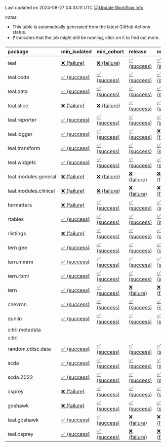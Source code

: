 Last updated on 2024-08-27 04:33:11 UTC [![Update Workflow
Info](https://github.com/averissimo/verdepcheck-status/actions/workflows/update.yaml/badge.svg)](https://github.com/averissimo/verdepcheck-status/actions/workflows/update.yaml)

*notes:*

-   This table is automatically generated from the latest GitHub Actions
    status.
-   ❓ indicates that the job might still be running, click on it to
    find out more.

<table>
<colgroup>
<col style="width: 4%" />
<col style="width: 23%" />
<col style="width: 23%" />
<col style="width: 23%" />
<col style="width: 23%" />
</colgroup>
<thead>
<tr class="header">
<th style="text-align: left;">package</th>
<th style="text-align: left;">min_isolated</th>
<th style="text-align: left;">min_cohort</th>
<th style="text-align: left;">release</th>
<th style="text-align: left;">max</th>
</tr>
</thead>
<tbody>
<tr class="odd">
<td style="text-align: left;">teal</td>
<td
style="text-align: left;"><a href="https://github.com/insightsengineering/teal/actions/runs/10543890618/job/29212324626">❌
(failure)</a></td>
<td
style="text-align: left;"><a href="https://github.com/insightsengineering/teal/actions/runs/10543890618/job/29212324562">❌
(failure)</a></td>
<td
style="text-align: left;"><a href="https://github.com/insightsengineering/teal/actions/runs/10543890618/job/29212324696">✅
(success)</a></td>
<td
style="text-align: left;"><a href="https://github.com/insightsengineering/teal/actions/runs/10543890618/job/29212324775">✅
(success)</a></td>
</tr>
<tr class="even">
<td style="text-align: left;">teal.code</td>
<td
style="text-align: left;"><a href="https://github.com/insightsengineering/teal.code/actions/runs/10543904324/job/29212351631">✅
(success)</a></td>
<td
style="text-align: left;"><a href="https://github.com/insightsengineering/teal.code/actions/runs/10543904324/job/29212351512">✅
(success)</a></td>
<td
style="text-align: left;"><a href="https://github.com/insightsengineering/teal.code/actions/runs/10543904324/job/29212351676">✅
(success)</a></td>
<td
style="text-align: left;"><a href="https://github.com/insightsengineering/teal.code/actions/runs/10543904324/job/29212351576">✅
(success)</a></td>
</tr>
<tr class="odd">
<td style="text-align: left;">teal.data</td>
<td
style="text-align: left;"><a href="https://github.com/insightsengineering/teal.data/actions/runs/10564643384/job/29270470186">✅
(success)</a></td>
<td
style="text-align: left;"><a href="https://github.com/insightsengineering/teal.data/actions/runs/10564643384/job/29270469983">✅
(success)</a></td>
<td
style="text-align: left;"><a href="https://github.com/insightsengineering/teal.data/actions/runs/10564643384/job/29270470573">✅
(success)</a></td>
<td
style="text-align: left;"><a href="https://github.com/insightsengineering/teal.data/actions/runs/10564643384/job/29270469732">✅
(success)</a></td>
</tr>
<tr class="even">
<td style="text-align: left;">teal.slice</td>
<td
style="text-align: left;"><a href="https://github.com/insightsengineering/teal.slice/actions/runs/10568822772/job/29280487410">❌
(failure)</a></td>
<td
style="text-align: left;"><a href="https://github.com/insightsengineering/teal.slice/actions/runs/10568822772/job/29280487562">❌
(failure)</a></td>
<td
style="text-align: left;"><a href="https://github.com/insightsengineering/teal.slice/actions/runs/10568822772/job/29280487714">✅
(success)</a></td>
<td
style="text-align: left;"><a href="https://github.com/insightsengineering/teal.slice/actions/runs/10568822772/job/29280487865">✅
(success)</a></td>
</tr>
<tr class="odd">
<td style="text-align: left;">teal.reporter</td>
<td
style="text-align: left;"><a href="https://github.com/insightsengineering/teal.reporter/actions/runs/10543895254/job/29212333984">✅
(success)</a></td>
<td
style="text-align: left;"><a href="https://github.com/insightsengineering/teal.reporter/actions/runs/10543895254/job/29212333913">✅
(success)</a></td>
<td
style="text-align: left;"><a href="https://github.com/insightsengineering/teal.reporter/actions/runs/10543895254/job/29212334049">✅
(success)</a></td>
<td
style="text-align: left;"><a href="https://github.com/insightsengineering/teal.reporter/actions/runs/10543895254/job/29212333851">✅
(success)</a></td>
</tr>
<tr class="even">
<td style="text-align: left;">teal.logger</td>
<td
style="text-align: left;"><a href="https://github.com/insightsengineering/teal.logger/actions/runs/10564103081/job/29265794592">✅
(success)</a></td>
<td
style="text-align: left;"><a href="https://github.com/insightsengineering/teal.logger/actions/runs/10564103081/job/29265794255">✅
(success)</a></td>
<td
style="text-align: left;"><a href="https://github.com/insightsengineering/teal.logger/actions/runs/10564103081/job/29265794868">✅
(success)</a></td>
<td
style="text-align: left;"><a href="https://github.com/insightsengineering/teal.logger/actions/runs/10564103081/job/29265793669">❌
(failure)</a></td>
</tr>
<tr class="odd">
<td style="text-align: left;">teal.transform</td>
<td
style="text-align: left;"><a href="https://github.com/insightsengineering/teal.transform/actions/runs/10543897311/job/29212338179">✅
(success)</a></td>
<td
style="text-align: left;"><a href="https://github.com/insightsengineering/teal.transform/actions/runs/10543897311/job/29212338012">✅
(success)</a></td>
<td
style="text-align: left;"><a href="https://github.com/insightsengineering/teal.transform/actions/runs/10543897311/job/29212338249">✅
(success)</a></td>
<td
style="text-align: left;"><a href="https://github.com/insightsengineering/teal.transform/actions/runs/10543897311/job/29212338097">✅
(success)</a></td>
</tr>
<tr class="even">
<td style="text-align: left;">teal.widgets</td>
<td
style="text-align: left;"><a href="https://github.com/insightsengineering/teal.widgets/actions/runs/10543908617/job/29212360780">✅
(success)</a></td>
<td
style="text-align: left;"><a href="https://github.com/insightsengineering/teal.widgets/actions/runs/10543908617/job/29212360632">✅
(success)</a></td>
<td
style="text-align: left;"><a href="https://github.com/insightsengineering/teal.widgets/actions/runs/10543908617/job/29212360849">✅
(success)</a></td>
<td
style="text-align: left;"><a href="https://github.com/insightsengineering/teal.widgets/actions/runs/10543908617/job/29212360705">✅
(success)</a></td>
</tr>
<tr class="odd">
<td style="text-align: left;">teal.modules.general</td>
<td
style="text-align: left;"><a href="https://github.com/insightsengineering/teal.modules.general/actions/runs/10543891928/job/29212327862">❌
(failure)</a></td>
<td
style="text-align: left;"><a href="https://github.com/insightsengineering/teal.modules.general/actions/runs/10543891928/job/29212327784">❌
(failure)</a></td>
<td
style="text-align: left;"><a href="https://github.com/insightsengineering/teal.modules.general/actions/runs/10543891928/job/29212327930">❌
(failure)</a></td>
<td
style="text-align: left;"><a href="https://github.com/insightsengineering/teal.modules.general/actions/runs/10543891928/job/29212327729">❌
(failure)</a></td>
</tr>
<tr class="even">
<td style="text-align: left;">teal.modules.clinical</td>
<td
style="text-align: left;"><a href="https://github.com/insightsengineering/teal.modules.clinical/actions/runs/10543903599/job/29212350655">❌
(failure)</a></td>
<td
style="text-align: left;"><a href="https://github.com/insightsengineering/teal.modules.clinical/actions/runs/10543903599/job/29212350903">❌
(failure)</a></td>
<td
style="text-align: left;"><a href="https://github.com/insightsengineering/teal.modules.clinical/actions/runs/10543903599/job/29212350510">❌
(failure)</a></td>
<td
style="text-align: left;"><a href="https://github.com/insightsengineering/teal.modules.clinical/actions/runs/10543903599/job/29212350791">❌
(failure)</a></td>
</tr>
<tr class="odd">
<td style="text-align: left;">formatters</td>
<td
style="text-align: left;"><a href="https://github.com/insightsengineering/formatters/actions/runs/10543900019/job/29212343790">❌
(failure)</a></td>
<td
style="text-align: left;"><a href="https://github.com/insightsengineering/formatters/actions/runs/10543900019/job/29212343712">✅
(success)</a></td>
<td
style="text-align: left;"><a href="https://github.com/insightsengineering/formatters/actions/runs/10543900019/job/29212343866">✅
(success)</a></td>
<td
style="text-align: left;"><a href="https://github.com/insightsengineering/formatters/actions/runs/10543900019/job/29212343643">✅
(success)</a></td>
</tr>
<tr class="even">
<td style="text-align: left;">rtables</td>
<td
style="text-align: left;"><a href="https://github.com/insightsengineering/rtables/actions/runs/10543891902/job/29212327692">✅
(success)</a></td>
<td
style="text-align: left;"><a href="https://github.com/insightsengineering/rtables/actions/runs/10543891902/job/29212327548">✅
(success)</a></td>
<td
style="text-align: left;"><a href="https://github.com/insightsengineering/rtables/actions/runs/10543891902/job/29212327772">✅
(success)</a></td>
<td
style="text-align: left;"><a href="https://github.com/insightsengineering/rtables/actions/runs/10543891902/job/29212327619">✅
(success)</a></td>
</tr>
<tr class="odd">
<td style="text-align: left;">rlistings</td>
<td
style="text-align: left;"><a href="https://github.com/insightsengineering/rlistings/actions/runs/10543894886/job/29212333372">❌
(failure)</a></td>
<td
style="text-align: left;"><a href="https://github.com/insightsengineering/rlistings/actions/runs/10543894886/job/29212333300">✅
(success)</a></td>
<td
style="text-align: left;"><a href="https://github.com/insightsengineering/rlistings/actions/runs/10543894886/job/29212333126">✅
(success)</a></td>
<td
style="text-align: left;"><a href="https://github.com/insightsengineering/rlistings/actions/runs/10543894886/job/29212333209">✅
(success)</a></td>
</tr>
<tr class="even">
<td style="text-align: left;">tern.gee</td>
<td
style="text-align: left;"><a href="https://github.com/insightsengineering/tern.gee/actions/runs/10543902523/job/29212348810">✅
(success)</a></td>
<td
style="text-align: left;"><a href="https://github.com/insightsengineering/tern.gee/actions/runs/10543902523/job/29212348587">✅
(success)</a></td>
<td
style="text-align: left;"><a href="https://github.com/insightsengineering/tern.gee/actions/runs/10543902523/job/29212348665">✅
(success)</a></td>
<td
style="text-align: left;"><a href="https://github.com/insightsengineering/tern.gee/actions/runs/10543902523/job/29212348741">✅
(success)</a></td>
</tr>
<tr class="odd">
<td style="text-align: left;">tern.mmrm</td>
<td
style="text-align: left;"><a href="https://github.com/insightsengineering/tern.mmrm/actions/runs/10543908248/job/29212360349">✅
(success)</a></td>
<td
style="text-align: left;"><a href="https://github.com/insightsengineering/tern.mmrm/actions/runs/10543908248/job/29212360142">✅
(success)</a></td>
<td
style="text-align: left;"><a href="https://github.com/insightsengineering/tern.mmrm/actions/runs/10543908248/job/29212360449">✅
(success)</a></td>
<td
style="text-align: left;"><a href="https://github.com/insightsengineering/tern.mmrm/actions/runs/10543908248/job/29212360263">✅
(success)</a></td>
</tr>
<tr class="even">
<td style="text-align: left;">tern.rbmi</td>
<td
style="text-align: left;"><a href="https://github.com/insightsengineering/tern.rbmi/actions/runs/10543900132/job/29212343956">✅
(success)</a></td>
<td
style="text-align: left;"><a href="https://github.com/insightsengineering/tern.rbmi/actions/runs/10543900132/job/29212343846">✅
(success)</a></td>
<td
style="text-align: left;"><a href="https://github.com/insightsengineering/tern.rbmi/actions/runs/10543900132/job/29212344027">✅
(success)</a></td>
<td
style="text-align: left;"><a href="https://github.com/insightsengineering/tern.rbmi/actions/runs/10543900132/job/29212343759">✅
(success)</a></td>
</tr>
<tr class="odd">
<td style="text-align: left;">tern</td>
<td
style="text-align: left;"><a href="https://github.com/insightsengineering/tern/actions/runs/10543895240/job/29212333893">✅
(success)</a></td>
<td
style="text-align: left;"><a href="https://github.com/insightsengineering/tern/actions/runs/10543895240/job/29212333835">✅
(success)</a></td>
<td
style="text-align: left;"><a href="https://github.com/insightsengineering/tern/actions/runs/10543895240/job/29212334048">❌
(failure)</a></td>
<td
style="text-align: left;"><a href="https://github.com/insightsengineering/tern/actions/runs/10543895240/job/29212333969">❌
(failure)</a></td>
</tr>
<tr class="even">
<td style="text-align: left;">chevron</td>
<td
style="text-align: left;"><a href="https://github.com/insightsengineering/chevron/actions/runs/10543903138/job/29212349634">✅
(success)</a></td>
<td
style="text-align: left;"><a href="https://github.com/insightsengineering/chevron/actions/runs/10543903138/job/29212349544">✅
(success)</a></td>
<td
style="text-align: left;"><a href="https://github.com/insightsengineering/chevron/actions/runs/10543903138/job/29212349702">✅
(success)</a></td>
<td
style="text-align: left;"><a href="https://github.com/insightsengineering/chevron/actions/runs/10543903138/job/29212349483">✅
(success)</a></td>
</tr>
<tr class="odd">
<td style="text-align: left;">dunlin</td>
<td
style="text-align: left;"><a href="https://github.com/insightsengineering/dunlin/actions/runs/10543903189/job/29212349890">✅
(success)</a></td>
<td
style="text-align: left;"><a href="https://github.com/insightsengineering/dunlin/actions/runs/10543903189/job/29212349748">✅
(success)</a></td>
<td
style="text-align: left;"><a href="https://github.com/insightsengineering/dunlin/actions/runs/10543903189/job/29212350009">✅
(success)</a></td>
<td
style="text-align: left;"><a href="https://github.com/insightsengineering/dunlin/actions/runs/10543903189/job/29212349636">✅
(success)</a></td>
</tr>
<tr class="even">
<td style="text-align: left;">citril.metadata</td>
<td style="text-align: left;"></td>
<td style="text-align: left;"></td>
<td style="text-align: left;"></td>
<td style="text-align: left;"></td>
</tr>
<tr class="odd">
<td style="text-align: left;">citril</td>
<td style="text-align: left;"></td>
<td style="text-align: left;"></td>
<td style="text-align: left;"></td>
<td style="text-align: left;"></td>
</tr>
<tr class="even">
<td style="text-align: left;">random.cdisc.data</td>
<td
style="text-align: left;"><a href="https://github.com/insightsengineering/random.cdisc.data/actions/runs/10543899331/job/29212342274">✅
(success)</a></td>
<td
style="text-align: left;"><a href="https://github.com/insightsengineering/random.cdisc.data/actions/runs/10543899331/job/29212342207">✅
(success)</a></td>
<td
style="text-align: left;"><a href="https://github.com/insightsengineering/random.cdisc.data/actions/runs/10543899331/job/29212342317">✅
(success)</a></td>
<td
style="text-align: left;"><a href="https://github.com/insightsengineering/random.cdisc.data/actions/runs/10543899331/job/29212342157">✅
(success)</a></td>
</tr>
<tr class="odd">
<td style="text-align: left;">scda</td>
<td
style="text-align: left;"><a href="https://github.com/insightsengineering/scda/actions/runs/10437595381/job/28903950666">✅
(success)</a></td>
<td
style="text-align: left;"><a href="https://github.com/insightsengineering/scda/actions/runs/10437595381/job/28903950617">✅
(success)</a></td>
<td
style="text-align: left;"><a href="https://github.com/insightsengineering/scda/actions/runs/10437595381/job/28903950725">✅
(success)</a></td>
<td
style="text-align: left;"><a href="https://github.com/insightsengineering/scda/actions/runs/10437595381/job/28903950525">✅
(success)</a></td>
</tr>
<tr class="even">
<td style="text-align: left;">scda.2022</td>
<td
style="text-align: left;"><a href="https://github.com/insightsengineering/scda.2022/actions/runs/10336794308/job/28612920887">✅
(success)</a></td>
<td
style="text-align: left;"><a href="https://github.com/insightsengineering/scda.2022/actions/runs/10336794308/job/28612920603">✅
(success)</a></td>
<td
style="text-align: left;"><a href="https://github.com/insightsengineering/scda.2022/actions/runs/10336794308/job/28612920985">✅
(success)</a></td>
<td
style="text-align: left;"><a href="https://github.com/insightsengineering/scda.2022/actions/runs/10336794308/job/28612920798">✅
(success)</a></td>
</tr>
<tr class="odd">
<td style="text-align: left;">osprey</td>
<td
style="text-align: left;"><a href="https://github.com/insightsengineering/osprey/actions/runs/10543905828/job/29212355675">❌
(failure)</a></td>
<td
style="text-align: left;"><a href="https://github.com/insightsengineering/osprey/actions/runs/10543905828/job/29212355544">✅
(success)</a></td>
<td
style="text-align: left;"><a href="https://github.com/insightsengineering/osprey/actions/runs/10543905828/job/29212355465">✅
(success)</a></td>
<td
style="text-align: left;"><a href="https://github.com/insightsengineering/osprey/actions/runs/10543905828/job/29212355604">✅
(success)</a></td>
</tr>
<tr class="even">
<td style="text-align: left;">goshawk</td>
<td
style="text-align: left;"><a href="https://github.com/insightsengineering/goshawk/actions/runs/10543900107/job/29212344036">❌
(failure)</a></td>
<td
style="text-align: left;"><a href="https://github.com/insightsengineering/goshawk/actions/runs/10543900107/job/29212343840">✅
(success)</a></td>
<td
style="text-align: left;"><a href="https://github.com/insightsengineering/goshawk/actions/runs/10543900107/job/29212344099">✅
(success)</a></td>
<td
style="text-align: left;"><a href="https://github.com/insightsengineering/goshawk/actions/runs/10543900107/job/29212343941">✅
(success)</a></td>
</tr>
<tr class="odd">
<td style="text-align: left;">teal.goshawk</td>
<td
style="text-align: left;"><a href="https://github.com/insightsengineering/teal.goshawk/actions/runs/10543899669/job/29212343209">✅
(success)</a></td>
<td
style="text-align: left;"><a href="https://github.com/insightsengineering/teal.goshawk/actions/runs/10543899669/job/29212343304">✅
(success)</a></td>
<td
style="text-align: left;"><a href="https://github.com/insightsengineering/teal.goshawk/actions/runs/10543899669/job/29212343107">❌
(failure)</a></td>
<td
style="text-align: left;"><a href="https://github.com/insightsengineering/teal.goshawk/actions/runs/10543899669/job/29212343017">❌
(failure)</a></td>
</tr>
<tr class="even">
<td style="text-align: left;">teal.osprey</td>
<td
style="text-align: left;"><a href="https://github.com/insightsengineering/teal.osprey/actions/runs/10543905570/job/29212355207">✅
(success)</a></td>
<td
style="text-align: left;"><a href="https://github.com/insightsengineering/teal.osprey/actions/runs/10543905570/job/29212355035">✅
(success)</a></td>
<td
style="text-align: left;"><a href="https://github.com/insightsengineering/teal.osprey/actions/runs/10543905570/job/29212355269">❌
(failure)</a></td>
<td
style="text-align: left;"><a href="https://github.com/insightsengineering/teal.osprey/actions/runs/10543905570/job/29212355110">❌
(failure)</a></td>
</tr>
</tbody>
</table>
